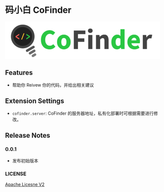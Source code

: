 # 码小白 CoFinder
![](media/logoWithText.png)

## Features

 - 帮助你 Reivew 你的代码，并给出相关建议

## Extension Settings


* `cofinder.server`: CoFinder 的服务器地址，私有化部署时可根据需要进行修改。

## Release Notes


### 0.0.1

- 发布初始版本

### LICENSE

[Apache Licesne V2](LICENSE)